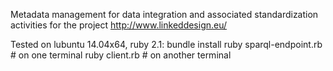 Metadata management for data integration and associated standardization activities for the project http://www.linkeddesign.eu/

Tested on lubuntu 14.04x64, ruby 2.1:
bundle install
ruby sparql-endpoint.rb # on one terminal
ruby client.rb # on another terminal